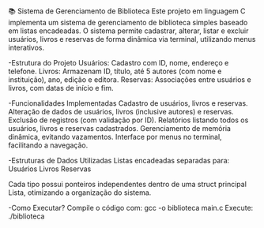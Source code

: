 📚 Sistema de Gerenciamento de Biblioteca
Este projeto em linguagem C implementa um sistema de gerenciamento de biblioteca simples baseado em listas encadeadas. O sistema permite cadastrar, alterar, listar e excluir usuários, livros e reservas de forma dinâmica via terminal, utilizando menus interativos.

-Estrutura do Projeto
Usuários: Cadastro com ID, nome, endereço e telefone.
Livros: Armazenam ID, título, até 5 autores (com nome e instituição), ano, edição e editora.
Reservas: Associações entre usuários e livros, com datas de início e fim.

-Funcionalidades Implementadas
Cadastro de usuários, livros e reservas.
Alteração de dados de usuários, livros (inclusive autores) e reservas.
Exclusão de registros (com validação por ID).
Relatórios listando todos os usuários, livros e reservas cadastrados.
Gerenciamento de memória dinâmica, evitando vazamentos.
Interface por menus no terminal, facilitando a navegação.

-Estruturas de Dados Utilizadas
Listas encadeadas separadas para:
Usuários
Livros
Reservas

Cada tipo possui ponteiros independentes dentro de uma struct principal Lista, otimizando a organização do sistema.

-Como Executar?
Compile o código com:
        gcc -o biblioteca main.c
Execute:
        ./biblioteca
